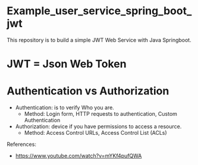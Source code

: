 # Example_user_service_spring_boot_jwt
This repository is to build a simple JWT Web Service with Java Springboot.

# JWT = Json Web Token


# Authentication vs Authorization

- Authentication: is to verify Who you are.
    + Method: Login form, HTTP requests to authentication, Custom Authentication
- Authorization: device if you have permissions to access a resource.
    + Method: Access Control URLs, Access Control List (ACLs)




References:
- https://www.youtube.com/watch?v=mYKf4pufQWA
